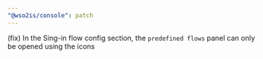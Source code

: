 ```yaml
---
"@wso2is/console": patch
---
```


(fix) In the Sing-in flow config section, the `predefined flows` panel can only be opened using the icons
